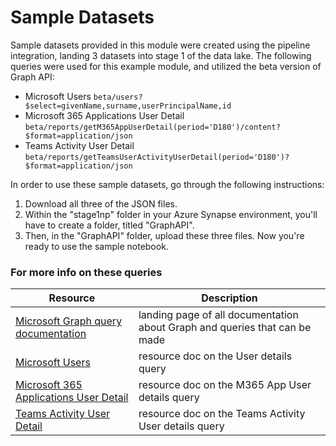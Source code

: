 # Sample Datasets

Sample datasets provided in this module were created using the pipeline integration, landing 3 datasets into stage 1 of the data lake. The following queries were used for this example module, and utilized the beta version of Graph API:
 - Microsoft Users ``` beta/users?$select=givenName,surname,userPrincipalName,id ```
 - Microsoft 365 Applications User Detail ``` beta/reports/getM365AppUserDetail(period='D180')/content?$format=application/json ```
 - Teams Activity User Detail ``` beta/reports/getTeamsUserActivityUserDetail(period='D180')?$format=application/json ```

In order to use these sample datasets, go through the following instructions:
1. Download all three of the JSON files. 
2. Within the "stage1np" folder in your Azure Synapse environment, you'll have to create a folder, titled "GraphAPI". 
3. Then, in  the "GraphAPI" folder, upload these three files. Now you're ready to use the sample notebook.

### For more info on these queries
| Resource | Description |
| --- | --- |
| [Microsoft Graph query documentation](https://docs.microsoft.com/en-us/graph/) | landing page of all documentation about Graph and queries that can be made |
| [Microsoft Users](https://docs.microsoft.com/en-us/graph/api/user-get?view=graph-rest-beta&tabs=http) | resource doc on the User details query |
| [Microsoft 365 Applications User Detail](https://docs.microsoft.com/en-us/graph/api/reportroot-getm365appuserdetail?view=graph-rest-beta&tabs=http) | resource doc on the M365 App User details query |
| [Teams Activity User Detail](https://docs.microsoft.com/en-us/graph/api/reportroot-getteamsuseractivityuserdetail?view=graph-rest-beta) | resource doc on the Teams Activity User details query |
